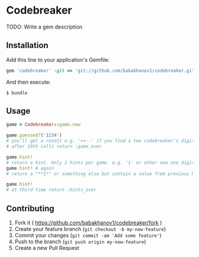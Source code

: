 # Codebreaker

TODO: Write a gem description

## Installation

Add this line to your application's Gemfile:

```ruby
gem 'codebreaker' :git => 'git://github.com/babakhanov1/codebreaker.git'
```

And then execute:

    $ bundle


## Usage
```ruby
game = Codebreaker::game.new

game.guessed?('1234') 
# you'll get a resolt e.g. '++--' if you find a two codebreaker's digits and return :win if all digits finded in right order
# after 10th calls return :game_over

game.hint! 
# return a hint. Only 2 hints per game. e.g. '1' or other one one digit which codebreaker has for you
game.hint! # again
# return a "**1*" or something else but contain a value from previous hint in a right place

game.hint! 
# at third time return :hints_over
```
## Contributing

1. Fork it ( https://github.com/babakhanov1/codebreaker/fork )
2. Create your feature branch (`git checkout -b my-new-feature`)
3. Commit your changes (`git commit -am 'Add some feature'`)
4. Push to the branch (`git push origin my-new-feature`)
5. Create a new Pull Request


